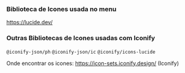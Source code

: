 ### Biblioteca de Icones usada no menu
https://lucide.dev/

### Outras Bibliotecas de Icones usadas com Iconify

`@iconify-json/ph`
`@iconify-json/ic`
`@iconify/icons-lucide`

Onde encontrar os icones:
https://icon-sets.iconify.design/ (Iconify)